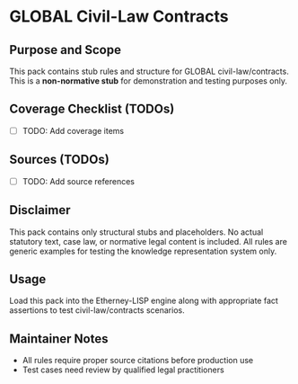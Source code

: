# GLOBAL Civil-Law Contracts

## Purpose and Scope

This pack contains stub rules and structure for GLOBAL civil-law/contracts. This is a **non-normative stub** for demonstration and testing purposes only.

## Coverage Checklist (TODOs)

- [ ] TODO: Add coverage items

## Sources (TODOs)

- [ ] TODO: Add source references

## Disclaimer

This pack contains only structural stubs and placeholders. No actual statutory text, case law, or normative legal content is included. All rules are generic examples for testing the knowledge representation system only.

## Usage

Load this pack into the Etherney-LISP engine along with appropriate fact assertions to test civil-law/contracts scenarios.

## Maintainer Notes

- All rules require proper source citations before production use
- Test cases need review by qualified legal practitioners
